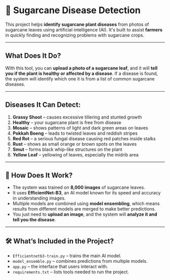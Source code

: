 # 🌱 Sugarcane Disease Detection

This project helps **identify sugarcane plant diseases** from photos of sugarcane leaves using artificial intelligence (AI). It's built to assist **farmers** in quickly finding and recognizing problems with sugarcane crops.

---

##  What Does It Do?

With this tool, you can **upload a photo of a sugarcane leaf**, and it will **tell you if the plant is healthy or affected by a disease**. If a disease is found, the system will identify which one it is from a list of common sugarcane diseases.

---

##  Diseases It Can Detect:

1. **Grassy Shoot** – causes excessive tillering and stunted growth  
2. **Healthy** – your sugarcane plant is free from disease  
3. **Mosaic** – shows patterns of light and dark green areas on leaves  
4. **Pokkah Boeng** – leads to twisted leaves and reddish stripes  
5. **Red Rot** – a serious fungal disease causing red patches inside stalks  
6. **Rust** – shows as small orange or brown spots on the leaves  
7. **Smut** – forms black whip-like structures on the plant  
8. **Yellow Leaf** – yellowing of leaves, especially the midrib area  

---

## 🧠 How Does It Work?

- The system was trained on **8,000 images** of sugarcane leaves.
- It uses **EfficientNet-B3**, an AI model known for its speed and accuracy in understanding images.
- Multiple models are combined using **model ensembling**, which means results from different models are merged to make better predictions.
- You just need to **upload an image**, and the system will **analyze it and tell you the disease**.

---

## 🛠️ What’s Included in the Project?

- `Efficientnetb3-train.py` – trains the main AI model.
- `model_ensemble.py` – combines predictions from multiple models.
- `app.py` – the interface that users interact with.
- `requirements.txt` – lists tools needed to run the project.
